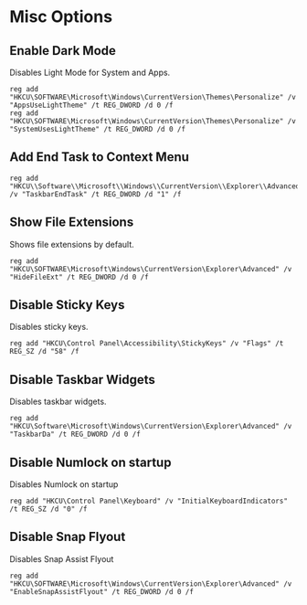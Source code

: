 # Misc Options

## Enable Dark Mode

Disables Light Mode for System and Apps.

```
reg add "HKCU\SOFTWARE\Microsoft\Windows\CurrentVersion\Themes\Personalize" /v "AppsUseLightTheme" /t REG_DWORD /d 0 /f
reg add "HKCU\SOFTWARE\Microsoft\Windows\CurrentVersion\Themes\Personalize" /v "SystemUsesLightTheme" /t REG_DWORD /d 0 /f
```

## Add End Task to Context Menu

```
reg add "HKCU\\Software\\Microsoft\\Windows\\CurrentVersion\\Explorer\\Advanced\\TaskbarDeveloperSettings" /v "TaskbarEndTask" /t REG_DWORD /d "1" /f
```

## Show File Extensions

Shows file extensions by default.

```
reg add "HKCU\SOFTWARE\Microsoft\Windows\CurrentVersion\Explorer\Advanced" /v "HideFileExt" /t REG_DWORD /d 0 /f
```

## Disable Sticky Keys

Disables sticky keys.

```
reg add "HKCU\Control Panel\Accessibility\StickyKeys" /v "Flags" /t REG_SZ /d "58" /f
```

## Disable Taskbar Widgets

Disables taskbar widgets.

```
reg add "HKCU\Software\Microsoft\Windows\CurrentVersion\Explorer\Advanced" /v "TaskbarDa" /t REG_DWORD /d 0 /f
```

## Disable Numlock on startup

Disables Numlock on startup

```
reg add "HKCU\Control Panel\Keyboard" /v "InitialKeyboardIndicators" /t REG_SZ /d "0" /f

```

## Disable Snap Flyout

Disables Snap Assist Flyout

```
reg add "HKCU\SOFTWARE\Microsoft\Windows\CurrentVersion\Explorer\Advanced" /v "EnableSnapAssistFlyout" /t REG_DWORD /d 0 /f
```